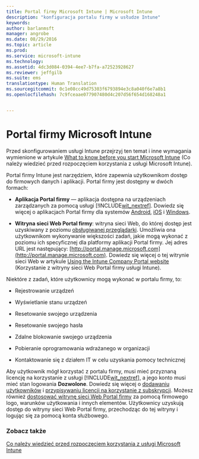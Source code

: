 ```yaml
---
title: Portal firmy Microsoft Intune | Microsoft Intune
description: "konfiguracja portalu firmy w usłudze Intune"
keywords: 
author: barlanmsft
manager: angrobe
ms.date: 08/29/2016
ms.topic: article
ms.prod: 
ms.service: microsoft-intune
ms.technology: 
ms.assetid: 4dc3d084-0394-4ee7-b7fa-a72523928627
ms.reviewer: jeffgilb
ms.suite: ems
translationtype: Human Translation
ms.sourcegitcommit: 0c1e08cc49d75303f6793894e3c8a040f6e7a8b1
ms.openlocfilehash: 7c9fceaae077907480d4c207d56f654d168248a1


---
```


# Portal firmy Microsoft Intune

Przed skonfigurowaniem usługi Intune przejrzyj ten temat i inne wymagania wymienione w artykule [What to know before you start Microsoft Intune](what-to-know-before-you-start-microsoft-intune.md) (Co należy wiedzieć przed rozpoczęciem korzystania z usługi Microsoft Intune).

Portal firmy Intune jest narzędziem, które zapewnia użytkownikom dostęp do firmowych danych i aplikacji. Portal firmy jest dostępny w dwóch formach:

-   **Aplikacja Portal firmy** — aplikacja dostępna na urządzeniach zarządzanych za pomocą usługi [!INCLUDE[wit_nextref](../includes/wit_nextref_md.md)]. Dowiedz się więcej o aplikacjach Portal firmy dla systemów [Android](/Intune/EndUser/using-your-android-device-with-intune), [iOS](/Intune/EndUser/using-your-ios-or-mac-os-x-device-with-intune) i [Windows](/Intune/EndUser/using-your-windows-device-with-intune).


- **Witryna sieci Web Portal firmy**: witryna sieci Web, do której dostęp jest uzyskiwany z poziomu [obsługiwanej przeglądarki](supported-web-browsers.md). Umożliwia ona użytkownikom wykonywanie większości zadań, jakie mogą wykonać z poziomu ich specyficznej dla platformy aplikacji Portal firmy. Jej adres URL jest następujący: [http://portal.manage.microsoft.com](http://portal.manage.microsoft.com). Dowiedz się więcej o tej witrynie sieci Web w artykule [Using the Intune Company Portal website](/Intune/EndUser/using-the-intune-company-portal-website) (Korzystanie z witryny sieci Web Portal firmy usługi Intune).

Niektóre z zadań, które użytkownicy mogą wykonać w portalu firmy, to:

-   Rejestrowanie urządzeń

-   Wyświetlanie stanu urządzeń

-   Resetowanie swojego urządzenia

-   Resetowanie swojego hasła

-   Zdalne blokowanie swojego urządzenia

-   Pobieranie oprogramowania wdrażanego w organizacji

-   Kontaktowanie się z działem IT w celu uzyskania pomocy technicznej

Aby użytkownik mógł korzystać z portalu firmy, musi mieć przyznaną licencję na korzystanie z usługi [!INCLUDE[wit_nextref](../includes/wit_nextref_md.md)], a jego konto musi mieć stan logowania **Dozwolone**. Dowiedz się więcej o [dodawaniu użytkowników](start-with-a-paid-subscription-to-microsoft-intune-step-3.md) i [przypisywaniu licencji na korzystanie z subskrypcji](start-with-a-paid-subscription-to-microsoft-intune-step-4.md). Możesz również [dostosować witrynę sieci Web Portal firmy](start-with-a-paid-subscription-to-microsoft-intune-step-7.md) za pomocą firmowego logo, warunków użytkowania i innych elementów. Użytkownicy uzyskują dostęp do witryny sieci Web Portal firmy, przechodząc do tej witryny i logując się za pomocą konta służbowego.

### Zobacz także
[Co należy wiedzieć przed rozpoczęciem korzystania z usługi Microsoft Intune](what-to-know-before-you-start-microsoft-intune.md)



<!--HONumber=Aug16_HO5-->


